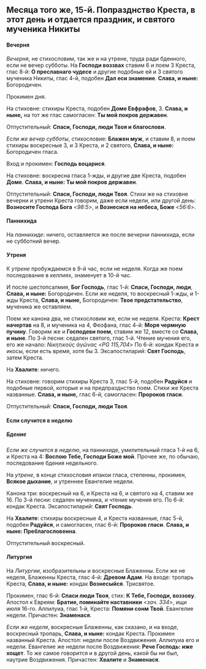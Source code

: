 
## Месяца того же, 15-й. Попразднство Креста, в этот день и отдается праздник, и святого мученика Никиты

#### Вечерня

*Вечерня*, не стихословим, так же и на утрене, труда ради бденного, если не вечер субботы. 
На **Господи воззвах** ставим 6 и поем 3 Креста, глас 8-й: **О преславнаго чудесе** и другие 
подобные ей и 3 святого мученика Никиты, глас 4-й, подобен **Дал еси знамение**. 
**Слава, и ныне:** Богородичен.

Прокимен дня.

На стиховне: стихиры Креста, подобен **Доме Евфрафов**, 3. **Слава, и ныне,** на тот же глас самогласен: 
**Ты мой покров державен**.

Отпустительный: **Спаси, Господи, люди Твоя и благослови**.

*Если же вечер субботы*, стихословие: **Блажен муж**, и ставим 8, и поем стихиры воскресные 3, и 
3 Креста, и 2 святого, **Слава, и ныне:** Богородичен гласа.

Вход и прокимен: **Господь воцарися**.

На стиховне: воскресна гласа 1-жды, и другие две Креста, подобен **Доме**. 
**Слава, и ныне: Ты мой покров державен**.

Отпустительный: **Спаси, Господи, люди Твоя**. Стихи же на стиховне вечерни и утрени Креста 
говорим, даже если недели, или другой день: **Возносите Господа Бога** <*98:5*>, и 
**Вознесися на небеса, Боже** <*56:6*>.  

#### Паннихида

На *паннихиде*: ничего, оставляется же после вечерни паннихида, если не субботний вечер.

#### Утреня

К *утрене* пробуждаемся в 9-й час, если не неделя. Когда же поем последование в келлиях, 
знаменует в 10-й час.

И после шестопсалмия, **Бог Господь**, глас 1-й: **Спаси, Господи, люди**, 
**Слава, и ныне:** Богородичен. Если же неделя, то воскресный 1-жды, и 1-жды Креста, 
**Слава, и ныне,** Богородичен: **Твое предстательство**, мученика же оставляем.
 
Поем же канона два, не стихословим же, если не неделя. Креста: **Крест начертав** на 8, 
и мученика на 4, Феофана, глас 4-й: **Моря чермную пучину**. Говорим же и **Господеви поем**, 
ставим же 12, вместе со **Слава, и ныне**. 
По 3-й песни: седален святого, глас 1-й. Чтение мучения его, его же начало: *Νικητικοὺς ἀγῶνας* <*PG 115,704*> 
По 6-й: кондак Креста и икосы, если есть время, хотя бы 3. 
Эксапостиларий: **Свят Господь**, затем Креста.

На **Хвалите**: ничего. 

На стиховне: говорим стихиры Креста 3, глас 5-й, подобен **Радуйся** и подобные первой, которые 
и на предпразднство поем. Стихи же Креста названные. **Слава, и ныне,** глас 6-й, самогласен: 
**Пророков гласи**. 

Отпустительный: **Спаси, Господи, люди Твоя**.

#### Если случится в неделю

##### Бдение

*Если же случится в неделю*, на паннихиде, умилительный гласа 1-й на 6, и Креста на 4: 
**Воспою Тебе, Господи Боже мой**. Прочее же, по обычаю, последование бдения недельного. 

На *утрене*, в конце стихословия ипакои гласа, степенны, прокимен, **Всякое дыхание**, 
и утреннее Евангелие недели.

Канона три: воскресный на 6, и Креста на 6, и святого на 4, ставим же 16. 
По 3-й песни: седален мученика, и чтение мучения его. 
По 6-й: кондак Креста. 
Эксапостиларий: **Свят Господь**. 

На **Хвалите**: стихиры воскресные 4, и Креста названные, глас 5-й, подобен **Радуйся**, 
и самогласен, глас 6-й: **Пророков гласи**. **Слава, и ныне: Преблагословенна**.

Отпустительный воскресный. 

#### Литургия

На *Литургии*, изобразительны и воскресные Блаженны. Если же не неделя, Блаженны Креста, 
глас 4-й: **Древом Адам**. 
На входе: тропарь Креста, **Слава, и ныне:** кондак **Вознесыйся**. Трисвятое.

Прокимен, глас 6-й: **Спаси люди Твоя**, стих: **К Тебе, Господи, воззову**. 
Апостол к Евреям: **Братие, поминайте наставники** <*зач. 334*>, ищи июля 16-го. 
Аллилуиа, глас 1-й, Креста: **Помяни сонм Твой**. 
Евангелие недели. Причастен: **Знаменася**.

*Если же неделя*, воскресные Блаженны, как сказано, и на входе, воскресный 
тропарь, **Слава, и ныне:** кондак Креста. 
Прокимен названный Креста. Апостол: недели после Воздвижения. 
Аллилуиа его и недели. Евангелие же недели после Воздвижения: **Рече Господь: иже хощет**.
То же самое говорится и в другой день, какой бы ни был, наутрие Воздвижения.
Причастен: **Хвалите** и **Знаменася**. 
